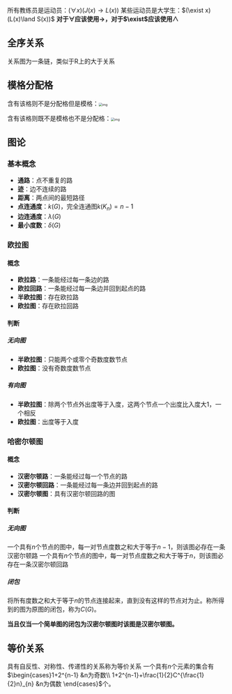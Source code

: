 所有教练员是运动员：$(\forall x)(J(x)\rightarrow L(x))$
某些运动员是大学生：$(\exist x)(L(x)\land S(x))$
**对于$\forall$应该使用$\rightarrow$，对于$\exist$应该使用$\wedge$**

## 全序关系

关系图为一条链，类似于R上的大于关系

## 模格分配格

含有该格则不是分配格但是模格：<img src="https://pic3.zhimg.com/80/v2-2090d8e87448988e002edc0a69ddada2_720w.jpg" alt="img" style="zoom:50%;" />



含有该格则既不是模格也不是分配格：<img src="https://pic3.zhimg.com/v2-a0f4a4b71e311f614cc26f01d7336fe2_r.jpg" alt="img" style="zoom:50%;" />

## 图论

### 基本概念

- **通路**：点不重复的路
- **迹**：边不连续的路
- **距离**：两点间的最短路径
- **点连通度**：$k(G)$，完全连通图$k(K_n)=n-1$
- **边连通度**：$\lambda(G)$
- **最小度数**：$\delta(G)$

### 欧拉图

#### 概念

- **欧拉路**：一条能经过每一条边的路
- **欧拉回路**：一条能经过每一条边并回到起点的路
- **半欧拉图**：存在欧拉路
- **欧拉图**：存在欧拉回路

#### 判断

##### 无向图

- **半欧拉图**：只能两个或零个奇数度数节点
- **欧拉图**：没有奇数度数节点

##### 有向图

- **半欧拉图**：除两个节点外出度等于入度，这两个节点一个出度比入度大1，一个相反
- **欧拉图**：出度等于入度

### 哈密尔顿图

#### 概念

- **汉密尔顿路**：一条能经过每一个节点的路
- **汉密尔顿回路**：一条能经过每一条边并回到起点的路
- **汉密尔顿图**：具有汉密尔顿回路的图

#### 判断

##### 无向图

一个具有$n$个节点的图中，每一对节点度数之和大于等于$n-1$，则该图必存在一条汉密尔顿路
一个具有$n$个节点的图中，每一对节点度数之和大于等于$n$，则该图必存在一条汉密尔顿回路

##### 闭包

将所有度数之和大于等于$n$的节点连接起来，直到没有这样的节点对为止。称所得到的图为原图的闭包，称为$C(G)$。

**当且仅当一个简单图的闭包为汉密尔顿图时该图是汉密尔顿图。**

## 等价关系

具有自反性、对称性、传递性的关系称为等价关系
一个具有$n$个元素的集合有$\begin{cases}1+2^{n-1} &n为奇数\\ 1+2^{n-1}+\frac{1}{2}C^{\frac{1}{2}n}_{n} &n为偶数 \end{cases}$个。

